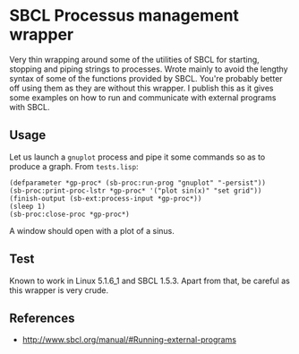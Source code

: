 # SBCL Processus management wrapper
Very thin wrapping around some of the utilities of SBCL for starting, stopping
and piping strings to processes.
Wrote mainly to avoid the lengthy syntax of some of the functions provided by
SBCL. You're probably better off using them as they are without this wrapper.
I publish this as it gives some examples on how to run and communicate with
external programs with SBCL.
## Usage
Let us launch a `gnuplot` process and pipe it some commands so as to produce
a graph. From `tests.lisp`:
```{common-lisp}
(defparameter *gp-proc* (sb-proc:run-prog "gnuplot" "-persist"))
(sb-proc:print-proc-lstr *gp-proc* '("plot sin(x)" "set grid"))
(finish-output (sb-ext:process-input *gp-proc*))
(sleep 1)
(sb-proc:close-proc *gp-proc*)
```
A window should open with a plot of a sinus.
## Test
Known to work in Linux 5.1.6_1 and SBCL 1.5.3.
Apart from that, be careful as this wrapper is very crude.
## References
  * http://www.sbcl.org/manual/#Running-external-programs
